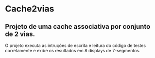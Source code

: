 # Cache2vias
## Projeto de uma cache associativa por conjunto de 2 vias.
O projeto executa as intruções de escrita e leitura do código de testes corretamente e exibe os
resultados em 8 displays de 7-segmentos.
